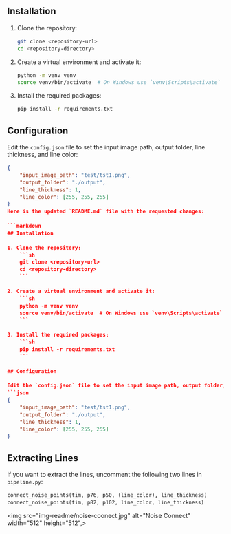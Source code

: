 ## Installation

1. Clone the repository:
    ```sh
    git clone <repository-url>
    cd <repository-directory>
    ```

2. Create a virtual environment and activate it:
    ```sh
    python -m venv venv
    source venv/bin/activate  # On Windows use `venv\Scripts\activate`
    ```

3. Install the required packages:
    ```sh
    pip install -r requirements.txt
    ```

## Configuration

Edit the `config.json` file to set the input image path, output folder, line thickness, and line color:
```json
{
    "input_image_path": "test/tst1.png",
    "output_folder": "./output",
    "line_thickness": 1,
    "line_color": [255, 255, 255]
}
Here is the updated `README.md` file with the requested changes:

```markdown
## Installation

1. Clone the repository:
    ```sh
    git clone <repository-url>
    cd <repository-directory>
    ```

2. Create a virtual environment and activate it:
    ```sh
    python -m venv venv
    source venv/bin/activate  # On Windows use `venv\Scripts\activate`
    ```

3. Install the required packages:
    ```sh
    pip install -r requirements.txt
    ```

## Configuration

Edit the `config.json` file to set the input image path, output folder, line thickness, and line color:
```json
{
    "input_image_path": "test/tst1.png",
    "output_folder": "./output",
    "line_thickness": 1,
    "line_color": [255, 255, 255]
}
```

## Extracting Lines

If you want to extract the lines, uncomment the following two lines in `pipeline.py`:
```python
connect_noise_points(tim, p76, p50, (line_color), line_thickness)
connect_noise_points(tim, p82, p102, line_color, line_thickness)
```
<img src="img-readme/noise-coonect.jpg" alt="Noise Connect" width="512" height="512",> 